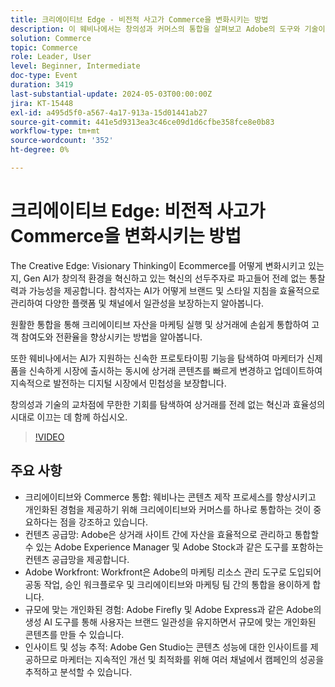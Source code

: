 ```yaml
---
title: 크리에이티브 Edge - 비전적 사고가 Commerce을 변화시키는 방법
description: 이 웨비나에서는 창의성과 커머스의 통합을 살펴보고 Adobe의 도구와 기술이 어떻게 에셋을 관리하고, 콘텐츠 생성을 확장하며, 콘텐츠 공급망을 효율화하는 데 도움이 되는지에 대해 소개합니다. 이 비디오에서는 창의성과 상거래를 하나로 통합하는 것의 중요성에 대해 설명하고 개인화된 경험, 자산 관리 및 Adobe Workfront, Adobe Experience Manager 및 Adobe Stock과 같은 도구를 사용하여 콘텐츠 생성 프로세스를 간소화하는 것과 같은 주제를 다룹니다.
solution: Commerce
topic: Commerce
role: Leader, User
level: Beginner, Intermediate
doc-type: Event
duration: 3419
last-substantial-update: 2024-05-03T00:00:00Z
jira: KT-15448
exl-id: a495d5f0-a567-4a17-913a-15d01441ab27
source-git-commit: 441e5d9313ea3c46ce09d1d6cfbe358fce8e0b83
workflow-type: tm+mt
source-wordcount: '352'
ht-degree: 0%

---
```


# 크리에이티브 Edge: 비전적 사고가 Commerce을 변화시키는 방법

The Creative Edge: Visionary Thinking이 Ecommerce를 어떻게 변화시키고 있는지, Gen AI가 창의적 환경을 혁신하고 있는 혁신의 선두주자로 파고들어 전례 없는 통찰력과 가능성을 제공합니다. 참석자는 AI가 어떻게 브랜드 및 스타일 지침을 효율적으로 관리하여 다양한 플랫폼 및 채널에서 일관성을 보장하는지 알아봅니다.

원활한 통합을 통해 크리에이티브 자산을 마케팅 실행 및 상거래에 손쉽게 통합하여 고객 참여도와 전환율을 향상시키는 방법을 알아봅니다.

또한 웨비나에서는 AI가 지원하는 신속한 프로토타이핑 기능을 탐색하여 마케터가 신제품을 신속하게 시장에 출시하는 동시에 상거래 콘텐츠를 빠르게 변경하고 업데이트하여 지속적으로 발전하는 디지털 시장에서 민첩성을 보장합니다.

창의성과 기술의 교차점에 무한한 기회를 탐색하여 상거래를 전례 없는 혁신과 효율성의 시대로 이끄는 데 함께 하십시오.

>[!VIDEO](https://video.tv.adobe.com/v/3428818/?learn=on)

## 주요 사항

* 크리에이티브와 Commerce 통합: 웨비나는 콘텐츠 제작 프로세스를 향상시키고 개인화된 경험을 제공하기 위해 크리에이티브와 커머스를 하나로 통합하는 것이 중요하다는 점을 강조하고 있습니다.
* 컨텐츠 공급망: Adobe은 상거래 사이트 간에 자산을 효율적으로 관리하고 통합할 수 있는 Adobe Experience Manager 및 Adobe Stock과 같은 도구를 포함하는 컨텐츠 공급망을 제공합니다.
* Adobe Workfront: Workfront은 Adobe의 마케팅 리소스 관리 도구로 도입되어 공동 작업, 승인 워크플로우 및 크리에이티브와 마케팅 팀 간의 통합을 용이하게 합니다.
* 규모에 맞는 개인화된 경험: Adobe Firefly 및 Adobe Express과 같은 Adobe의 생성 AI 도구를 통해 사용자는 브랜드 일관성을 유지하면서 규모에 맞는 개인화된 콘텐츠를 만들 수 있습니다.
* 인사이트 및 성능 추적: Adobe Gen Studio는 콘텐츠 성능에 대한 인사이트를 제공하므로 마케터는 지속적인 개선 및 최적화를 위해 여러 채널에서 캠페인의 성공을 추적하고 분석할 수 있습니다.
